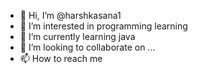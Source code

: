 - 👋 Hi, I’m @harshkasana1
- 👀 I’m interested in programming learning
- 🌱 I’m currently learning java
- 💞️ I’m looking to collaborate on ...
- 📫 How to reach me

<!---
harshkasana1/harshkasana1 is a ✨ special ✨ repository because its `README.md` (this file) appears on your GitHub profile.
You can click the Preview link to take a look at your changes.
--->
